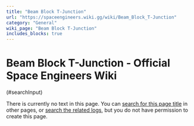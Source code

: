 ```yaml
---
title: "Beam Block T-Junction"
url: "https://spaceengineers.wiki.gg/wiki/Beam_Block_T-Junction"
category: "General"
wiki_page: "Beam Block T-Junction"
includes_blocks: true
---
```


# Beam Block T-Junction - Official Space Engineers Wiki

(#searchInput)

There is currently no text in this page. You can [search for this page title](https://spaceengineers.wiki.gg/wiki/Special:Search/Beam_Block_T-Junction "Special:Search/Beam Block T-Junction") in other pages, or [search the related logs](https://spaceengineers.wiki.gg/wiki/Special:Log?page=Beam_Block_T-Junction), but you do not have permission to create this page.